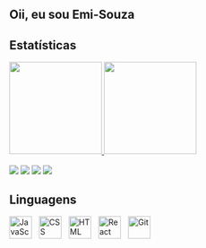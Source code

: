 ## Oii, eu sou Emi-Souza

## Estatísticas
<div align="left" >
  <a href="https://github.com/emi-souza">
  <img height="165em" src="https://github-readme-stats.vercel.app/api?username=emi-souza&show_icons=true&theme=holi&include_all_commits=true&count_private=true" />
  <img height="165em" src="https://github-readme-stats.vercel.app/api/top-langs/?username=emi-souza&layout=compact&langs_count=7&theme=holi"/>
</div>
      <br/>
      

<picture align="center">
  <source media="(prefers-color-scheme: dark)" srcset="https://raw.githubusercontent.com/emi-souza/emi-souza/output/github-contribution-grid-snake-dark.svg">
  <source media="(prefers-color-scheme: light)" srcset="https://raw.githubusercontent.com/emi-souza/emi-souza/output/github-contribution-grid-snake-dark.svg">
<!--   <img align="center" alt="github contribution grid snake animation" src="https://raw.githubusercontent.com/emi-souza/emi-souza/output/github-contribution-grid-snake.svg"> -->
</picture>

 <div>
  <a href = "mailto:emillylimadesouza627@gmail.com"><img src="https://img.shields.io/badge/Gmail-EA4335?style=flat&logo=gmail&logoColor=white" target="_blank"></a>
  <a href="https://instagram.com/emi_y.d" target="_blank"><img src="https://img.shields.io/badge/Instagram-E4405F?style=flat&logo=instagram&logoColor=white" target="_blank"></a>
  <a href="" target="_blank"><img src="https://img.shields.io/badge/LinkedIn-0A66C2?style=flat&logo=linkedin&logoColor=white" target="_blank"></a> 
  <a href="https://discord.gg/wagxzStdcR" target="_blank"><img src="https://img.shields.io/badge/Discord-5865F2?style=flat&logo=discord&logoColor=white" target="_blank"></a> 
</div>

## Linguagens

<img 
    align="left" 
    alt="JavaScript" 
    title="JavaScript"
    width="40px" 
    style="padding-right: 10px;" 
    src="https://cdn.jsdelivr.net/gh/devicons/devicon@latest/icons/javascript/javascript-original.svg" 
/>

<img 
    align="left" 
    alt="CSS" 
    title="CSS"
    width="40px" 
    style="padding-right: 10px;" 
    src="https://cdn.jsdelivr.net/gh/devicons/devicon@latest/icons/css3/css3-original.svg" 
/>
<img 
    align="left" 
    alt="HTML"
    title="HTML" 
    width="40px" 
    style="padding-right: 10px;" 
    src="https://cdn.jsdelivr.net/gh/devicons/devicon@latest/icons/html5/html5-original.svg" 
/>
<img 
    align="left" 
    alt="React"
    title="React" 
    width="40px" 
    style="padding-right: 10px;" 
    src="https://cdn.jsdelivr.net/gh/devicons/devicon@latest/icons/react/react-original.svg" 
/>
<img 
    align="left" 
    alt="Git" 
    title="Git"
    width="40px" 
    style="padding-right: 10px;" 
    src="https://cdn.jsdelivr.net/gh/devicons/devicon@latest/icons/git/git-original.svg" 
/>
<br/>
<br/>
